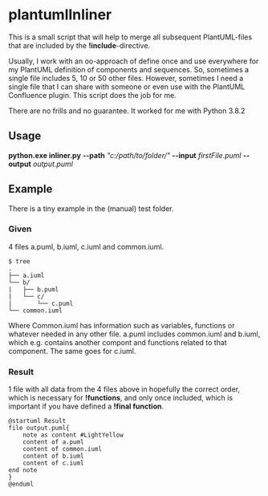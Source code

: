 # plantumlInliner

This is a small script that will help to merge all subsequent PlantUML-files that are included by the **!include**-directive.

Usually, I work with an oo-approach of define once and use everywhere for my PlantUML definition of components and sequences. So, sometimes a single file includes 5, 10 or 50 other files. However, sometimes I need a single file that I can share with someone or even use with the PlantUML Confluence plugin. This script does the job for me.

There are no frills and no guarantee. It worked for me with Python 3.8.2

## Usage

**python.exe inliner.py** **--path** _"c:/path/to/folder/"_ **--input** _firstFile.puml_ **--output** _output.puml_ 

## Example

There is a tiny example in the (manual) test folder.

### Given

4 files a.puml, b.iuml, c.iuml and common.iuml.
```
$ tree
.
├── a.iuml
└── b/
|   ├── b.puml
|   └── c/
|       └── c.puml
└── common.iuml
```
Where Common.iuml has information such as variables, functions or whatever needed in any other file.
a.puml includes common.iuml and b.iuml, which e.g. contains another compont and functions related to that component. The same goes for c.iuml.

### Result

1 file with all data from the 4 files above in hopefully the correct order, which is necessary for **!functions**, and only once included, which is important if you have defined a **!final function**.
```plantuml
@startuml Result
file output.puml{
    note as content #LightYellow
    content of a.puml
    content of common.iuml
    content of b.iuml
    content of c.iuml
end note
}
@enduml
```
